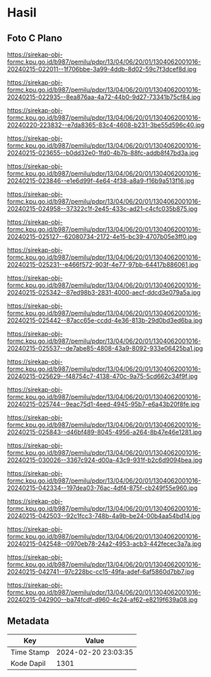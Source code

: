 # Hasil

## Foto C Plano

https://sirekap-obj-formc.kpu.go.id/b987/pemilu/pdpr/13/04/06/20/01/1304062001016-20240215-022011--1f706bbe-3a99-4ddb-8d02-59c7f3dcef8d.jpg

https://sirekap-obj-formc.kpu.go.id/b987/pemilu/pdpr/13/04/06/20/01/1304062001016-20240215-022935--8ea876aa-4a72-44b0-9d27-73341b75cf84.jpg

https://sirekap-obj-formc.kpu.go.id/b987/pemilu/pdpr/13/04/06/20/01/1304062001016-20240220-223832--e7da8365-83c4-4608-b231-3be55d596c40.jpg

https://sirekap-obj-formc.kpu.go.id/b987/pemilu/pdpr/13/04/06/20/01/1304062001016-20240215-023655--b0dd32e0-1fd0-4b7b-88fc-addb8f47bd3a.jpg

https://sirekap-obj-formc.kpu.go.id/b987/pemilu/pdpr/13/04/06/20/01/1304062001016-20240215-023846--e1e6d99f-4e64-4f38-a8a9-f16b9a513f16.jpg

https://sirekap-obj-formc.kpu.go.id/b987/pemilu/pdpr/13/04/06/20/01/1304062001016-20240215-024958--37322c1f-2e45-433c-ad21-c4cfc035b875.jpg

https://sirekap-obj-formc.kpu.go.id/b987/pemilu/pdpr/13/04/06/20/01/1304062001016-20240215-025127--62080734-2172-4e15-bc39-4707b05e3ff0.jpg

https://sirekap-obj-formc.kpu.go.id/b987/pemilu/pdpr/13/04/06/20/01/1304062001016-20240215-025231--e466f572-903f-4e77-97bb-64417b886061.jpg

https://sirekap-obj-formc.kpu.go.id/b987/pemilu/pdpr/13/04/06/20/01/1304062001016-20240215-025342--87ed98b3-2831-4000-aecf-ddcd3e079a5a.jpg

https://sirekap-obj-formc.kpu.go.id/b987/pemilu/pdpr/13/04/06/20/01/1304062001016-20240215-025442--87acc65e-ccdd-4e36-813b-29d0bd3ed6ba.jpg

https://sirekap-obj-formc.kpu.go.id/b987/pemilu/pdpr/13/04/06/20/01/1304062001016-20240215-025537--de7abe85-4808-43a9-8092-933e06425ba1.jpg

https://sirekap-obj-formc.kpu.go.id/b987/pemilu/pdpr/13/04/06/20/01/1304062001016-20240215-025629--f48754c7-4138-470c-9a75-5cd662c34f9f.jpg

https://sirekap-obj-formc.kpu.go.id/b987/pemilu/pdpr/13/04/06/20/01/1304062001016-20240215-025744--9eac75d1-4eed-4945-95b7-e6a43b20f8fe.jpg

https://sirekap-obj-formc.kpu.go.id/b987/pemilu/pdpr/13/04/06/20/01/1304062001016-20240215-025843--d46bf489-8045-4956-a264-8b47e46e1281.jpg

https://sirekap-obj-formc.kpu.go.id/b987/pemilu/pdpr/13/04/06/20/01/1304062001016-20240215-030026--3367c924-d00a-43c9-931f-b2c6d9094bea.jpg

https://sirekap-obj-formc.kpu.go.id/b987/pemilu/pdpr/13/04/06/20/01/1304062001016-20240215-042334--197dea03-76ac-4df4-875f-cb249f55e960.jpg

https://sirekap-obj-formc.kpu.go.id/b987/pemilu/pdpr/13/04/06/20/01/1304062001016-20240215-042503--92c1fcc3-748b-4a9b-be24-00b4aa54bd14.jpg

https://sirekap-obj-formc.kpu.go.id/b987/pemilu/pdpr/13/04/06/20/01/1304062001016-20240215-042548--0970eb78-24a2-4953-acb3-442fecec3a7a.jpg

https://sirekap-obj-formc.kpu.go.id/b987/pemilu/pdpr/13/04/06/20/01/1304062001016-20240215-042741--97c228bc-cc15-49fa-adef-6af5860d7bb7.jpg

https://sirekap-obj-formc.kpu.go.id/b987/pemilu/pdpr/13/04/06/20/01/1304062001016-20240215-042900--ba74fcdf-d960-4c24-af62-e8219f639a08.jpg


## Metadata

| Key        | Value               |
| ---------- | ------------------- |
| Time Stamp | 2024-02-20 23:03:35 |
| Kode Dapil | 1301                |



